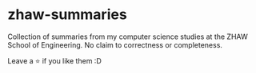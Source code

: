 # zhaw-summaries
Collection of summaries from my computer science studies at the ZHAW School of Engineering. No claim to correctness or completeness.

Leave a ⭐️ if you like them :D
